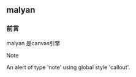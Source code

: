 ## malyan

### 前言
malyan 是canvas引擎

> [!NOTE]
> An alert of type 'note' using global style 'callout'.